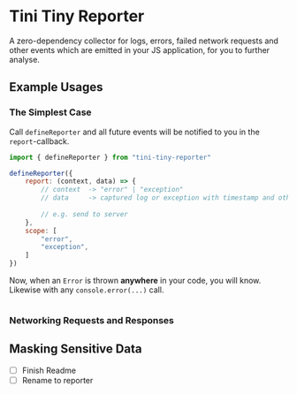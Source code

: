 # Tini Tiny Reporter

A zero-dependency collector for logs, errors, failed network requests and other events which are emitted in your JS application, for you to further analyse.

## Example Usages
### The Simplest Case

Call `defineReporter` and all future events will be notified to you in the `report`-callback.
```javascript
import { defineReporter } from "tini-tiny-reporter"

defineReporter({
    report: (context, data) => {
        // context  -> "error" | "exception"
        // data     -> captured log or exception with timestamp and other metadata
		
        // e.g. send to server
    },
    scope: [
        "error",
        "exception",
    ]
})
```

Now, when an `Error` is thrown **anywhere** in your code, you will know. Likewise with any `console.error(...)` call.

```javascript

```

### Networking Requests and Responses

## Masking Sensitive Data

- [ ] Finish Readme
- [ ] Rename to reporter